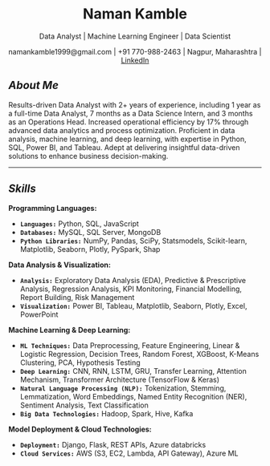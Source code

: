 
<h1 align="center">Naman Kamble</h1>
<p align="center">Data Analyst | Machine Learning Engineer | Data Scientist</p>
<p align="center">namankamble1999@gmail.com | +91 770-988-2463 | Nagpur, Maharashtra | <a href="https://www.linkedin.com/in/naman-kamble-b6005024b/">LinkedIn</a></p>

## ***About Me***
Results-driven Data Analyst with 2+ years of experience, including 1 year as a full-time Data Analyst, 7 months as a Data Science Intern, and 3 months as an Operations Head. Increased operational efficiency by 17% through advanced data analytics and process optimization. Proficient in data analysis, machine learning, and deep learning, with expertise in Python, SQL, Power BI, and Tableau. 
Adept at delivering insightful data-driven solutions to enhance business decision-making.

---

## ***Skills***
**Programming Languages:**
  - **`Languages:`** Python, SQL, JavaScript 
  - **`Databases:`** MySQL, SQL Server, MongoDB 
  - **`Python Libraries:`** NumPy, Pandas, SciPy, Statsmodels, Scikit-learn, Matplotlib, Seaborn, Plotly, PySpark, Shap 


**Data Analysis & Visualization:**
  - **`Analysis:`** Exploratory Data Analysis (EDA), Predictive & Prescriptive Analysis, Regression Analysis, KPI Monitoring, Financial Modelling, Report Building, Risk Management 
  - **`Visualization:`** Power BI, Tableau, Matplotlib, Seaborn, Plotly, Excel, PowerPoint

**Machine Learning & Deep Learning:**
  - **`ML Techniques:`** Data Preprocessing, Feature Engineering, Linear & Logistic Regression, Decision Trees, Random Forest, XGBoost, K-Means Clustering, PCA, Hypothesis Testing
  - **`Deep Learning:`** CNN, RNN, LSTM, GRU, Transfer Learning, Attention Mechanism, Transformer Architecture (TensorFlow & Keras) 
  - **`Natural Language Processing (NLP):`** Tokenization, Stemming, Lemmatization, Word Embeddings, Named Entity Recognition (NER), Sentiment Analysis, Text Classification
  - **`Big Data Technologies:`** Hadoop, Spark, Hive, Kafka

**Model Deployment & Cloud Technologies:** 
  - **`Deployment:`** Django, Flask, REST APIs, Azure databricks
  - **`Cloud Services:`** AWS (S3, EC2, Lambda, API Gateway), Azure ML
